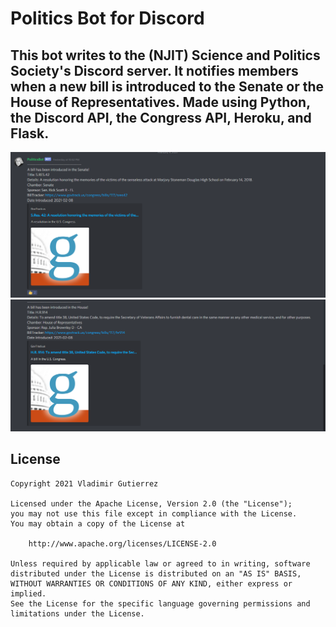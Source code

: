 # Politics Bot for Discord

This bot writes to the (NJIT) Science and Politics Society's Discord server. It notifies members when a new bill is introduced to the Senate or the House of Representatives. Made using Python, the Discord API, the Congress API, Heroku, and Flask.
---

<img src="images/DiscordBotScreenShotOne.png?raw=true">

<img src="images/DiscordBotScreenShotTwo.png?raw=true">

## License

    Copyright 2021 Vladimir Gutierrez

    Licensed under the Apache License, Version 2.0 (the "License");
    you may not use this file except in compliance with the License.
    You may obtain a copy of the License at

        http://www.apache.org/licenses/LICENSE-2.0

    Unless required by applicable law or agreed to in writing, software
    distributed under the License is distributed on an "AS IS" BASIS,
    WITHOUT WARRANTIES OR CONDITIONS OF ANY KIND, either express or implied.
    See the License for the specific language governing permissions and
    limitations under the License.
